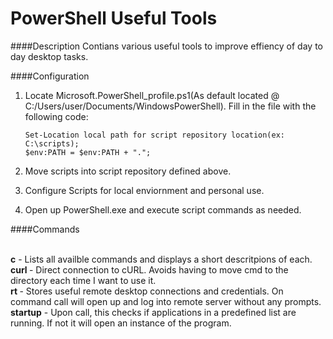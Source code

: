 PowerShell Useful Tools
====

####Description
Contians various useful tools to improve effiency of day to day desktop tasks.

####Configuration

1. Locate Microsoft.PowerShell_profile.ps1(As default located @ C:/Users/user/Documents/WindowsPowerShell). Fill in the file with the following code:

	```
	Set-Location local path for script repository location(ex: C:\scripts);
	$env:PATH = $env:PATH + ".";
	```
2. Move scripts into script repository defined above.
3. Configure Scripts for local enviornment and personal use.
4. Open up PowerShell.exe and execute script commands as needed.

####Commands


<br /><b>c</b> - Lists all availble commands and displays a short descritpions of each.
<br /><b>curl <curl command></b> - Direct connection to cURL. Avoids having to move cmd to the directory each time I want to use it.
<br /><b>rt <server alias name></b> - Stores useful remote desktop connections and credentials. On command call will open up and log into remote server without any prompts.
<br /><b>startup</b> - Upon call, this checks if applications in a predefined list are running. If not it will open an instance of the program.